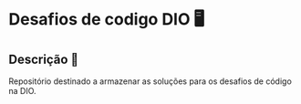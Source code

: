 # Desafios de codigo DIO 🖥️

## Descrição 📒
Repositório destinado a armazenar as soluções para os desafios de código na DIO.
